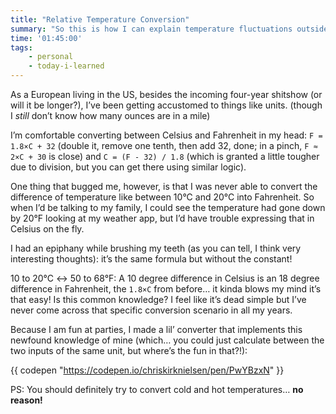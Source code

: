 ```yaml
---
title: "Relative Temperature Conversion"
summary: "So this is how I can explain temperature fluctuations outside the US!"
time: '01:45:00'
tags:
    - personal
    - today-i-learned
---
```


As a European living in the US, besides the incoming four-year shitshow (or will it be longer?), I’ve been getting accustomed to things like units. (though I _still_ don’t know how many ounces are in a mile)

I’m comfortable converting between Celsius and Fahrenheit in my head: `F = 1.8×C + 32` (double it, remove one tenth, then add 32, done; in a pinch, `F ≈ 2×C + 30` is close) and `C = (F - 32) / 1.8` (which is granted a little tougher due to division, but you can get there using similar logic).

One thing that bugged me, however, is that I was never able to convert the difference of temperature like between 10°C and 20°C into Fahrenheit. So when I’d be talking to my family, I could see the temperature had gone down by 20°F looking at my weather app, but I’d have trouble expressing that in Celsius on the fly.

I had an epiphany while brushing my teeth (as you can tell, I think very interesting thoughts): it’s the same formula but without the constant!

10 to 20°C ↔ 50 to 68°F: A 10 degree difference in Celsius is an 18 degree difference in Fahrenheit, the `1.8×C` from before… it kinda blows my mind it’s that easy! Is this common knowledge? I feel like it’s dead simple but I’ve never come across that specific conversion scenario in all my years.

Because I am fun at parties, I made a lil’ converter that implements this newfound knowledge of mine (which… you could just calculate between the two inputs of the same unit, but where’s the fun in that?!):

{{ codepen "https://codepen.io/chriskirknielsen/pen/PwYBzxN" }}

PS: You should definitely try to convert cold and hot temperatures… **no reason!**